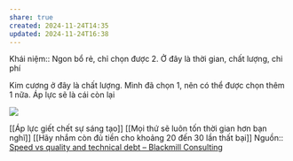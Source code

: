 ```yaml
---
share: true
created: 2024-11-24T14:35
updated: 2024-11-24T16:38
---
```

Khái niệm:: 
Ngon bổ rẻ, chỉ chọn được 2. Ở đây là thời gian, chất lượng, chi phí

Kim cương ở đây là chất lượng. Mình đã chọn 1, nên có thể được chọn thêm 1 nữa. Áp lực sẽ là cái còn lại

![](https://blackmill.co/resources/project-management-triangle.png)

[[Áp lực giết chết sự sáng tạo]]
[[Mọi thứ sẽ luôn tốn thời gian hơn bạn nghĩ]]
[[Hãy nhắm còn đủ tiền cho khoảng 20 đến 30 lần thất bại]]
Nguồn:: [Speed vs quality and technical debt – Blackmill Consulting](https://blackmill.co/resources/speed-vs-quality)